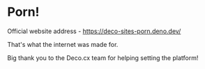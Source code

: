 # Porn!
Official website address - https://deco-sites-porn.deno.dev/

That's what the internet was made for.

Big thank you to the Deco.cx team for helping setting the platform!

